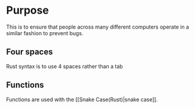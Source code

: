 # Purpose

This is to ensure that people across many different computers operate in a similar fashion to prevent bugs. 

## Four spaces

Rust syntax is to use 4 spaces rather than a tab

## Functions

Functions are used with the [[Snake Case(Rust)|snake case]].


